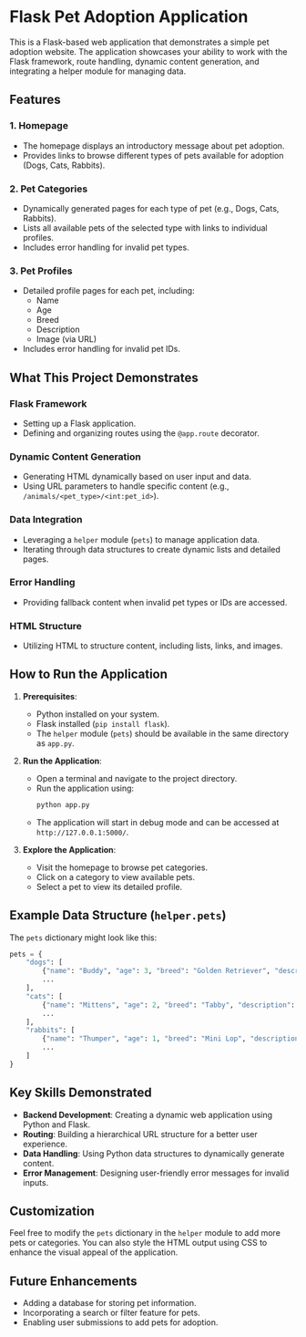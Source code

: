 # Flask Pet Adoption Application

This is a Flask-based web application that demonstrates a simple pet adoption website. The application showcases your ability to work with the Flask framework, route handling, dynamic content generation, and integrating a helper module for managing data.

## Features

### 1. **Homepage**
- The homepage displays an introductory message about pet adoption.
- Provides links to browse different types of pets available for adoption (Dogs, Cats, Rabbits).

### 2. **Pet Categories**
- Dynamically generated pages for each type of pet (e.g., Dogs, Cats, Rabbits).
- Lists all available pets of the selected type with links to individual profiles.
- Includes error handling for invalid pet types.

### 3. **Pet Profiles**
- Detailed profile pages for each pet, including:
  - Name
  - Age
  - Breed
  - Description
  - Image (via URL)
- Includes error handling for invalid pet IDs.

## What This Project Demonstrates

### Flask Framework
- Setting up a Flask application.
- Defining and organizing routes using the `@app.route` decorator.

### Dynamic Content Generation
- Generating HTML dynamically based on user input and data.
- Using URL parameters to handle specific content (e.g., `/animals/<pet_type>/<int:pet_id>`).

### Data Integration
- Leveraging a `helper` module (`pets`) to manage application data.
- Iterating through data structures to create dynamic lists and detailed pages.

### Error Handling
- Providing fallback content when invalid pet types or IDs are accessed.

### HTML Structure
- Utilizing HTML to structure content, including lists, links, and images.

## How to Run the Application

1. **Prerequisites**:
   - Python installed on your system.
   - Flask installed (`pip install flask`).
   - The `helper` module (`pets`) should be available in the same directory as `app.py`.

2. **Run the Application**:
   - Open a terminal and navigate to the project directory.
   - Run the application using:
     ```bash
     python app.py
     ```
   - The application will start in debug mode and can be accessed at `http://127.0.0.1:5000/`.

3. **Explore the Application**:
   - Visit the homepage to browse pet categories.
   - Click on a category to view available pets.
   - Select a pet to view its detailed profile.

## Example Data Structure (`helper.pets`)

The `pets` dictionary might look like this:

```python
pets = {
    "dogs": [
        {"name": "Buddy", "age": 3, "breed": "Golden Retriever", "description": "Friendly and energetic.", "url": "https://example.com/buddy.jpg"},
        ...
    ],
    "cats": [
        {"name": "Mittens", "age": 2, "breed": "Tabby", "description": "Loves to cuddle.", "url": "https://example.com/mittens.jpg"},
        ...
    ],
    "rabbits": [
        {"name": "Thumper", "age": 1, "breed": "Mini Lop", "description": "Playful and curious.", "url": "https://example.com/thumper.jpg"},
        ...
    ]
}
```

## Key Skills Demonstrated
- **Backend Development**: Creating a dynamic web application using Python and Flask.
- **Routing**: Building a hierarchical URL structure for a better user experience.
- **Data Handling**: Using Python data structures to dynamically generate content.
- **Error Management**: Designing user-friendly error messages for invalid inputs.

## Customization
Feel free to modify the `pets` dictionary in the `helper` module to add more pets or categories. You can also style the HTML output using CSS to enhance the visual appeal of the application.

## Future Enhancements
- Adding a database for storing pet information.
- Incorporating a search or filter feature for pets.
- Enabling user submissions to add pets for adoption.



